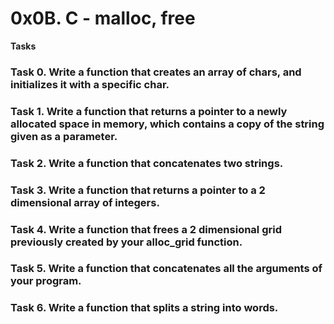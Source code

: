 # 0x0B. C - malloc, free
**Tasks**
### Task 0. Write a function that creates an array of chars, and initializes it with a specific char.
### Task 1. Write a function that returns a pointer to a newly allocated space in memory, which contains a copy of the string given as a parameter.
### Task 2. Write a function that concatenates two strings.
### Task 3. Write a function that returns a pointer to a 2 dimensional array of integers.
### Task 4. Write a function that frees a 2 dimensional grid previously created by your alloc\_grid function.
### Task 5. Write a function that concatenates all the arguments of your program.
### Task 6. Write a function that splits a string into words.
